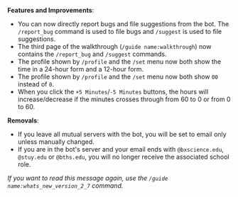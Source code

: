 __**Features and Improvements**__:
- You can now directly report bugs and file suggestions from the bot. The `/report_bug` command is used to file bugs and `/suggest` is used to file suggestions. 
- The third page of the walkthrough (`/guide name:walkthrough`) now contains the `/report_bug` and `/suggest` commands.
- The profile shown by `/profile` and the `/set` menu now both show the time in a 24-hour form and a 12-hour form.
- The profile shown by `/profile` and the `/set` menu now both show `00` instead of `0`.
- When you click the `+5 Minutes`/`-5 Minutes` buttons, the hours will increase/decrease if the minutes crosses through from 60 to 0 or from 0 to 60.

__**Removals**__:
- If you leave all mutual servers with the bot, you will be set to email only unless manually changed.
- If you are in the bot's server and your email ends with `@bxscience.edu`, `@stuy.edu` or `@bths.edu`, you will no longer receive the associated school role.

*If you want to read this message again, use the `/guide name:whats_new_version_2_7` command.*